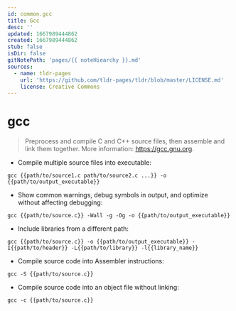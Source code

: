 ```yaml
---
id: common.gcc
title: Gcc
desc: ''
updated: 1667989444862
created: 1667989444862
stub: false
isDir: false
gitNotePath: 'pages/{{ noteHiearchy }}.md'
sources:
  - name: tldr-pages
    url: 'https://github.com/tldr-pages/tldr/blob/master/LICENSE.md'
    license: Creative Commons
---
```

# gcc

> Preprocess and compile C and C++ source files, then assemble and link them together.
> More information: <https://gcc.gnu.org>.

- Compile multiple source files into executable:

`gcc {{path/to/source1.c path/to/source2.c ...}} -o {{path/to/output_executable}}`

- Show common warnings, debug symbols in output, and optimize without affecting debugging:

`gcc {{path/to/source.c}} -Wall -g -Og -o {{path/to/output_executable}}`

- Include libraries from a different path:

`gcc {{path/to/source.c}} -o {{path/to/output_executable}} -I{{path/to/header}} -L{{path/to/library}} -l{{library_name}}`

- Compile source code into Assembler instructions:

`gcc -S {{path/to/source.c}}`

- Compile source code into an object file without linking:

`gcc -c {{path/to/source.c}}`

